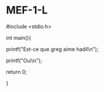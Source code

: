 # MEF-1-L

#include <stdio.h>

int main(){


printf("Est-ce que greg aime hadil\n");

printf("Oui\n");

return 0;

}
